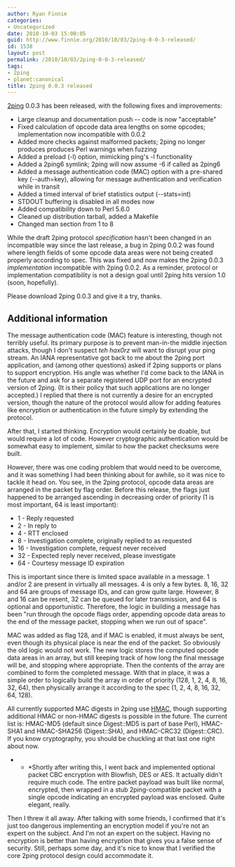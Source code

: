 ```yaml
---
author: Ryan Finnie
categories:
- Uncategorized
date: 2010-10-03 15:00:05
guid: http://www.finnie.org/2010/10/03/2ping-0-0-3-released/
id: 1538
layout: post
permalink: /2010/10/03/2ping-0-0-3-released/
tags:
- 2ping
- planet:canonical
title: 2ping 0.0.3 released
---
```

[2ping](http://www.finnie.org/software/2ping/) 0.0.3 has been released, with the following fixes and improvements:

  * Large cleanup and documentation push -- code is now "acceptable"
  * Fixed calculation of opcode data area lengths on some opcodes; implementation now incompatible with 0.0.2
  * Added more checks against malformed packets; 2ping no longer produces produces Perl warnings when fuzzing
  * Added a preload (-l) option, mimicking ping's -l functionality
  * Added a 2ping6 symlink; 2ping will now assume -6 if called as 2ping6
  * Added a message authentication code (MAC) option with a pre-shared key (--auth=key), allowing for message authentication and verification while in transit
  * Added a timed interval of brief statistics output (--stats=int)
  * STDOUT buffering is disabled in all modes now
  * Added compatibility down to Perl 5.6.0
  * Cleaned up distribution tarball, added a Makefile
  * Changed man section from 1 to 8

While the draft 2ping protocol _specification_ hasn't been changed in an incompatible way since the last release, a bug in 2ping 0.0.2 was found where length fields of some opcode data areas were not being created properly according to spec. This was fixed and now makes the 2ping 0.0.3 _implementation_ incompatible with 2ping 0.0.2. As a reminder, protocol or implementation compatibility is not a design goal until 2ping hits version 1.0 (soon, hopefully).

Please download 2ping 0.0.3 and give it a try, thanks.

## Additional information

The message authentication code (MAC) feature is interesting, though not terribly useful. Its primary purpose is to prevent man-in-the middle injection attacks, though I don't suspect _teh hax0rz_ will want to disrupt your ping stream. An IANA representative got back to me about the 2ping port application, and (among other questions) asked if 2ping supports or plans to support encryption. His angle was whether I'd come back to the IANA in the future and ask for a separate registered UDP port for an encrypted version of 2ping. (It is their policy that such applications are no longer accepted.) I replied that there is not currently a desire for an encrypted version, though the nature of the protocol would allow for adding features like encryption or authentication in the future simply by extending the protocol.

After that, I started thinking. Encryption would certainly be doable, but would require a lot of code. However cryptographic authentication would be somewhat easy to implement, similar to how the packet checksums were built.

However, there was one coding problem that would need to be overcome, and it was something I had been thinking about for awhile, so it was nice to tackle it head on. You see, in the 2ping protocol, opcode data areas are arranged in the packet by flag order. Before this release, the flags just happened to be arranged ascending in decreasing order of priority (1 is most important, 64 is least important):

  * 1 - Reply requested
  * 2 - In reply to
  * 4 - RTT enclosed
  * 8 - Investigation complete, originally replied to as requested
  * 16 - Investigation complete, request never received
  * 32 - Expected reply never received, please investigate
  * 64 - Courtesy message ID expiration

This is important since there is limited space available in a message. 1 and/or 2 are present in virtually all messages. 4 is only a few bytes. 8, 16, 32 and 64 are groups of message IDs, and can grow quite large. However, 8 and 16 can be resent, 32 can be queued for later transmission, and 64 is optional and opportunistic. Therefore, the logic in building a message has been "run through the opcode flags order, appending opcode data areas to the end of the message packet, stopping when we run out of space".

MAC was added as flag 128, and if MAC is enabled, it must always be sent, even though its physical place is near the end of the packet. So obviously the old logic would not work. The new logic stores the computed opcode data areas in an array, but still keeping track of how long the final message will be, and stopping where appropriate. Then the contents of the array are combined to form the completed message. With that in place, it was a simple order to logically build the array in order of priority (128, 1, 2, 4, 8, 16, 32, 64), then physically arrange it according to the spec (1, 2, 4, 8, 16, 32, 64, 128).

All currently supported MAC digests in 2ping use [HMAC](http://en.wikipedia.org/wiki/HMAC), though supporting additional HMAC or non-HMAC digests is possible in the future. The current list is: HMAC-MD5 (default since Digest::MD5 is part of base Perl), HMAC-SHA1 and HMAC-SHA256 (Digest::SHA), and HMAC-CRC32 (Digest::CRC). If you know cryptography, you should be chuckling at that last one right about now.

* * *Shortly after writing this, I went back and implemented optional packet CBC encryption with Blowfish, DES or AES. It actually didn't require much code. The entire packet payload was built like normal, encrypted, then wrapped in a stub 2ping-compatible packet with a single opcode indicating an encrypted payload was enclosed. Quite elegant, really.</p> 

Then I threw it all away. After talking with some friends, I confirmed that it's just too dangerous implementing an encryption model if you're not an expert on the subject. And I'm not an expert on the subject. Having no encryption is better than having encryption that gives you a false sense of security. Still, perhaps some day, and it's nice to know that I verified the core 2ping protocol design could accommodate it.
